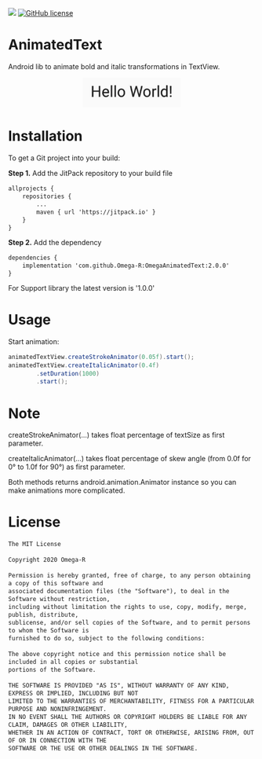 [![](https://jitpack.io/v/Omega-R/OmegaAnimatedText.svg)](https://jitpack.io/#Omega-R/OmegaAnimatedText)
[![GitHub license](https://img.shields.io/github/license/mashape/apistatus.svg)](https://opensource.org/licenses/MIT)
# AnimatedText
Android lib to animate bold and italic transformations in TextView.

<p align="center">
    <img src="/images/AnimatedTextPreview.gif?raw=true" width="200" height="60" />
</p>

# Installation
To get a Git project into your build:

**Step 1.** Add the JitPack repository to your build file
```
allprojects {
    repositories {
        ...
        maven { url 'https://jitpack.io' }
    }
}
```
**Step 2.** Add the dependency
```
dependencies {
    implementation 'com.github.Omega-R:OmegaAnimatedText:2.0.0'
}
```

For Support library the latest version is '1.0.0'

# Usage
Start animation:
``` Java
animatedTextView.createStrokeAnimator(0.05f).start();
animatedTextView.createItalicAnimator(0.4f)
        .setDuration(1000)
        .start();
```

# Note
createStrokeAnimator(...) takes float percentage of textSize as first parameter.

createItalicAnimator(...) takes float percentage of skew angle (from 0.0f for 0&deg; to 1.0f for 90&deg;) as first parameter.

Both methods returns android.animation.Animator instance so you can make animations more complicated.

# License
```
The MIT License

Copyright 2020 Omega-R

Permission is hereby granted, free of charge, to any person obtaining a copy of this software and 
associated documentation files (the "Software"), to deal in the Software without restriction, 
including without limitation the rights to use, copy, modify, merge, publish, distribute, 
sublicense, and/or sell copies of the Software, and to permit persons to whom the Software is 
furnished to do so, subject to the following conditions:

The above copyright notice and this permission notice shall be included in all copies or substantial
portions of the Software.

THE SOFTWARE IS PROVIDED "AS IS", WITHOUT WARRANTY OF ANY KIND, EXPRESS OR IMPLIED, INCLUDING BUT NOT 
LIMITED TO THE WARRANTIES OF MERCHANTABILITY, FITNESS FOR A PARTICULAR PURPOSE AND NONINFRINGEMENT. 
IN NO EVENT SHALL THE AUTHORS OR COPYRIGHT HOLDERS BE LIABLE FOR ANY CLAIM, DAMAGES OR OTHER LIABILITY, 
WHETHER IN AN ACTION OF CONTRACT, TORT OR OTHERWISE, ARISING FROM, OUT OF OR IN CONNECTION WITH THE 
SOFTWARE OR THE USE OR OTHER DEALINGS IN THE SOFTWARE.
```
